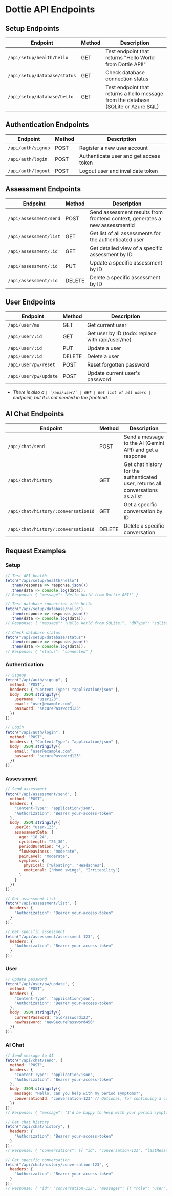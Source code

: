# Dottie API Endpoints

## Setup Endpoints

| Endpoint | Method | Description |
|----------|--------|-------------|
| `/api/setup/health/hello` | GET | Test endpoint that returns "Hello World from Dottie API!" |
| `/api/setup/database/status` | GET | Check database connection status |
| `/api/setup/database/hello` | GET | Test endpoint that returns a hello message from the database (SQLite or Azure SQL) |

## Authentication Endpoints

| Endpoint | Method | Description |
|----------|--------|-------------|
| `/api/auth/signup` | POST | Register a new user account |
| `/api/auth/login` | POST | Authenticate user and get access token |
| `/api/auth/logout` | POST | Logout user and invalidate token |

## Assessment Endpoints

| Endpoint | Method | Description |
|----------|--------|-------------|
| `/api/assessment/send` | POST | Send assessment results from frontend context, generates a new assessmentId |
| `/api/assessment/list` | GET | Get list of all assessments for the authenticated user |
| `/api/assessment/:id` | GET | Get detailed view of a specific assessment by ID |
| `/api/assessment/:id` | PUT | Update a specific assessment by ID |
| `/api/assessment/:id` | DELETE | Delete a specific assessment by ID |


## User Endpoints

| Endpoint | Method | Description |
|----------|--------|-------------|
| `/api/user/me` | GET | Get current user |
| `/api/user/:id` | GET | Get user by ID (todo: replace with /api/user/me) |
| `/api/user/:id` | PUT | Update a user |
| `/api/user/:id` | DELETE | Delete a user |
| `/api/user/pw/reset` | POST | Reset forgotten password |
| `/api/user/pw/update` | POST | Update current user's password |

- *There is also a ``| `/api/user/` | GET | Get list of all users |`` endpoint, but it is not needed in the frontend.*

## AI Chat Endpoints

| Endpoint | Method | Description |
|----------|--------|-------------|
| `/api/chat/send` | POST | Send a message to the AI (Gemini API) and get a response |
| `/api/chat/history` | GET | Get chat history for the authenticated user, returns all conversations as a list |
| `/api/chat/history/:conversationId` | GET | Get a specific conversation by ID |
| `/api/chat/history/:conversationId` | DELETE | Delete a specific conversation |

## Request Examples

### Setup

```javascript
// Test API health
fetch("/api/setup/health/hello")
  .then(response => response.json())
  .then(data => console.log(data));
// Response: { "message": "Hello World from Dottie API!" }

// Test database connection with hello
fetch("/api/setup/database/hello")
  .then(response => response.json())
  .then(data => console.log(data));
// Response: { "message": "Hello World from SQLite!", "dbType": "sqlite3", "isConnected": true }

// Check database status
fetch("/api/setup/database/status")
  .then(response => response.json())
  .then(data => console.log(data));
// Response: { "status": "connected" }
```

### Authentication

```javascript
// Signup
fetch("/api/auth/signup", {
  method: "POST",
  headers: { "Content-Type": "application/json" },
  body: JSON.stringify({
    username: "user123",
    email: "user@example.com",
    password: "securePassword123"
  })
});

// Login
fetch("/api/auth/login", {
  method: "POST",
  headers: { "Content-Type": "application/json" },
  body: JSON.stringify({
    email: "user@example.com",
    password: "securePassword123"
  })
});
```

### Assessment

```javascript
// Send assessment
fetch("/api/assessment/send", {
  method: "POST",
  headers: {
    "Content-Type": "application/json",
    "Authorization": "Bearer your-access-token"
  },
  body: JSON.stringify({
    userId: "user-123",
    assessmentData: {
      age: "18_24",
      cycleLength: "26_30",
      periodDuration: "4_5",
      flowHeaviness: "moderate",
      painLevel: "moderate",
      symptoms: {
        physical: ["Bloating", "Headaches"],
        emotional: ["Mood swings", "Irritability"]
      }
    }
  })
});

// Get assessment list
fetch("/api/assessment/list", {
  headers: {
    "Authorization": "Bearer your-access-token"
  }
});

// Get specific assessment
fetch("/api/assessment/assessment-123", {
  headers: {
    "Authorization": "Bearer your-access-token"
  }
});
```

### User

```javascript
// Update password
fetch("/api/user/pw/update", {
  method: "POST",
  headers: {
    "Content-Type": "application/json",
    "Authorization": "Bearer your-access-token"
  },
  body: JSON.stringify({
    currentPassword: "oldPassword123",
    newPassword: "newSecurePassword456"
  })
});
```

### AI Chat

```javascript
// Send message to AI
fetch("/api/chat/send", {
  method: "POST",
  headers: {
    "Content-Type": "application/json",
    "Authorization": "Bearer your-access-token"
  },
  body: JSON.stringify({
    message: "Hello, can you help with my period symptoms?",
    conversationId: "conversation-123" // Optional, for continuing a conversation
  })
});
// Response: { "message": "I'd be happy to help with your period symptoms...", "conversationId": "conversation-123" }

// Get chat history
fetch("/api/chat/history", {
  headers: {
    "Authorization": "Bearer your-access-token"
  }
});
// Response: { "conversations": [{ "id": "conversation-123", "lastMessageDate": "2023-06-15T10:30:00Z", "preview": "Hello, can you help with..." }] }

// Get specific conversation
fetch("/api/chat/history/conversation-123", {
  headers: {
    "Authorization": "Bearer your-access-token"
  }
});
// Response: { "id": "conversation-123", "messages": [{ "role": "user", "content": "Hello, can you help with my period symptoms?" }, { "role": "assistant", "content": "I'd be happy to help with your period symptoms..." }] }
``` 